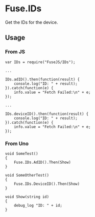 # Fuse.IDs

Get the IDs for the device.

## Usage

### From JS

```
var IDs = require("FuseJS/IDs");

...

IDs.adID().then(function(result) {
    console.log("ID: " + result);
}).catch(function(e) {
    info.value = "Fetch Failed:\n" + e;
});

...

IDs.deviceID().then(function(result) {
    console.log("ID: " + result);
}).catch(function(e) {
    info.value = "Fetch Failed:\n" + e;
});
```

### From Uno

```
void SomeTest()
{
    Fuse.IDs.AdID().Then(Show)
}

void SomeOtherTest()
{
    Fuse.IDs.DeviceID().Then(Show)
}

void Show(string id)
{
    debug_log "ID: " + id;
}

```
